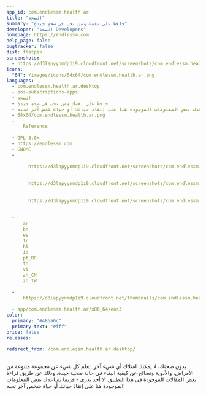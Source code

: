 ```yaml
---
app_id: com.endlessm.health.ar
title: "الصحة"
summary: "حافظ على نفسك ومن تحب في صحةٍ جيدةٍ"
developer: "الصحة Developers"
homepage: https://endlessm.com
help_page: false
bugtracker: false
dist: flatpak
screenshots:
  - https://d3lapyynmdp1i9.cloudfront.net/screenshots/com.endlessm.health.ar/C/com.endlessm.health.ar-screenshot1.jpg
icons:
  "64": /images/icons/64x64/com.endlessm.health.ar.png
languages:
  - com.endlessm.health.ar.desktop
  - eos-subscriptions-apps
  - الصحة
  - حافظ على نفسك ومن تحب في صحةٍ جيدةٍ
  - بدون صحتك، لا يمكنك امتلاك أي شيء آخر. تعلم كل شيء عن مجموعة متنوعة من الأمراض، والأدوية ونصائح عن كيفية البقاء في حالة صحية جيدة، وذلك عن طريق قراءة بعض المقالات الموجودة في هذا التطبيق. لا أحد يدري - فربما تساعدك بعض المعلومات الموجودة هنا على إنقاذ حياتك أو حياة شخص آخر تحبه!
  - 64x64/com.endlessm.health.ar.png
  - 
      Reference
    
  - GPL-3.0+
  - https://endlessm.com
  - GNOME
  - 
      
        https://d3lapyynmdp1i9.cloudfront.net/screenshots/com.endlessm.health.ar/C/com.endlessm.health.ar-screenshot1.jpg
      
      
        https://d3lapyynmdp1i9.cloudfront.net/screenshots/com.endlessm.health.ar/C/com.endlessm.health.ar-screenshot2.jpg
      
      
        https://d3lapyynmdp1i9.cloudfront.net/screenshots/com.endlessm.health.ar/C/com.endlessm.health.ar-screenshot3.jpg
      
    
  - 
      ar
      bn
      es
      fr
      hi
      id
      pt_BR
      th
      vi
      zh_CN
      zh_TW
    
  - 
      https://d3lapyynmdp1i9.cloudfront.net/thumbnails/com.endlessm.health.ar/com.endlessm.health.ar-thumb.jpg
    
  - app/com.endlessm.health.ar/x86_64/eos3
color:
  primary: "#485a6c"
  primary-text: "#fff"
price: false
releases:

redirect_from: /com.endlessm.health.ar.desktop/
---
```


<p>بدون صحتك، لا يمكنك امتلاك أي شيء آخر. تعلم كل شيء عن مجموعة متنوعة من الأمراض، والأدوية ونصائح عن كيفية البقاء في حالة صحية جيدة، وذلك عن طريق قراءة بعض المقالات الموجودة في هذا التطبيق. لا أحد يدري - فربما تساعدك بعض المعلومات الموجودة هنا على إنقاذ حياتك أو حياة شخص آخر تحبه!</p>